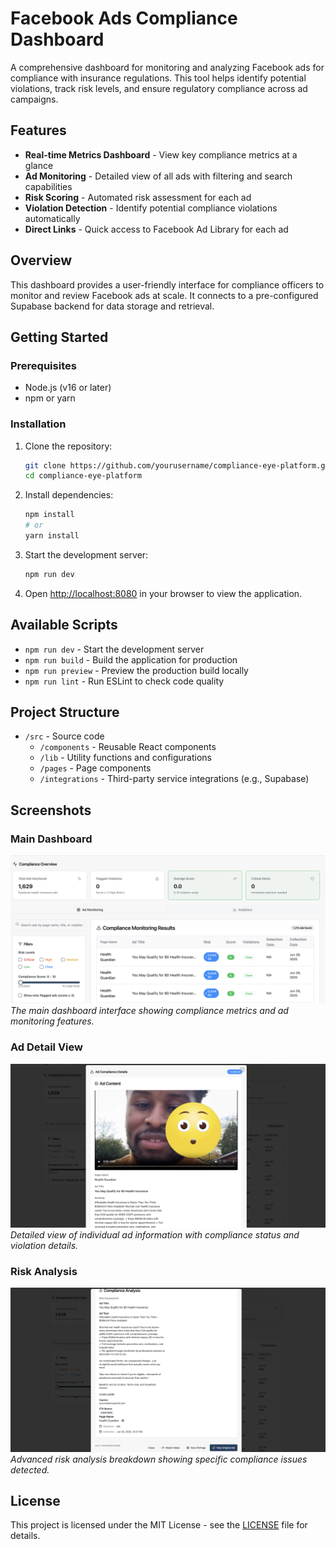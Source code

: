 # Facebook Ads Compliance Dashboard

A comprehensive dashboard for monitoring and analyzing Facebook ads for compliance with insurance regulations. This tool helps identify potential violations, track risk levels, and ensure regulatory compliance across ad campaigns.

## Features

- **Real-time Metrics Dashboard** - View key compliance metrics at a glance
- **Ad Monitoring** - Detailed view of all ads with filtering and search capabilities
- **Risk Scoring** - Automated risk assessment for each ad
- **Violation Detection** - Identify potential compliance violations automatically
- **Direct Links** - Quick access to Facebook Ad Library for each ad

## Overview

This dashboard provides a user-friendly interface for compliance officers to monitor and review Facebook ads at scale. It connects to a pre-configured Supabase backend for data storage and retrieval.

## Getting Started

### Prerequisites

- Node.js (v16 or later)
- npm or yarn

### Installation

1. Clone the repository:
   ```bash
   git clone https://github.com/yourusername/compliance-eye-platform.git
   cd compliance-eye-platform
   ```

2. Install dependencies:
   ```bash
   npm install
   # or
   yarn install
   ```

3. Start the development server:
   ```bash
   npm run dev
   ```

4. Open [http://localhost:8080](http://localhost:8080) in your browser to view the application.

## Available Scripts

- `npm run dev` - Start the development server
- `npm run build` - Build the application for production
- `npm run preview` - Preview the production build locally
- `npm run lint` - Run ESLint to check code quality

## Project Structure

- `/src` - Source code
  - `/components` - Reusable React components
  - `/lib` - Utility functions and configurations
  - `/pages` - Page components
  - `/integrations` - Third-party service integrations (e.g., Supabase)

## Screenshots

### Main Dashboard
![Dashboard Screenshot](./docs/dashboard-screenshot.png)
*The main dashboard interface showing compliance metrics and ad monitoring features.*

### Ad Detail View
![Ad Detail View](./docs/pop-up-1.png)
*Detailed view of individual ad information with compliance status and violation details.*

### Risk Analysis
![Risk Analysis](./docs/pop-up-2.png)
*Advanced risk analysis breakdown showing specific compliance issues detected.*

## License

This project is licensed under the MIT License - see the [LICENSE](LICENSE) file for details.
